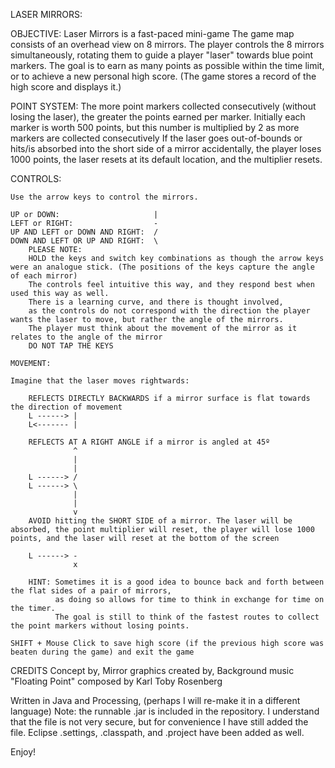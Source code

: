 LASER MIRRORS:

OBJECTIVE:
Laser Mirrors is a fast-paced mini-game
The game map consists of an overhead view on 8 mirrors.
The player controls the 8 mirrors simultaneously, rotating them to guide a player "laser" towards blue point markers.
The goal is to earn as many points as possible within the time limit, or to achieve a new personal high score. (The game stores a record of the high score and displays it.)

POINT SYSTEM:
The more point markers collected consecutively (without losing the laser), the greater the points earned per marker. Initially each marker is worth 500 points, but this number is multiplied by 2 as more markers are collected consecutively
If the laser goes out-of-bounds or hits/is absorbed into the short side of a mirror accidentally, the player loses 1000 points, the laser resets at its default location, and the multiplier resets.

CONTROLS:

	Use the arrow keys to control the mirrors.
	
	UP or DOWN: 					|
	LEFT or RIGHT: 				    -
	UP AND LEFT or DOWN AND RIGHT:  /
	DOWN AND LEFT OR UP AND RIGHT:  \
		PLEASE NOTE:
		HOLD the keys and switch key combinations as though the arrow keys were an analogue stick. (The positions of the keys capture the angle of each mirror)
		The controls feel intuitive this way, and they respond best when used this way as well. 
		There is a learning curve, and there is thought involved, 
		as the controls do not correspond with the direction the player wants the laser to move, but rather the angle of the mirrors. 
		The player must think about the movement of the mirror as it relates to the angle of the mirror
		DO NOT TAP THE KEYS

	MOVEMENT:
	
	Imagine that the laser moves rightwards:
	
		REFLECTS DIRECTLY BACKWARDS if a mirror surface is flat towards the direction of movement
		L ------> |
		L<------- |
		
		REFLECTS AT A RIGHT ANGLE if a mirror is angled at 45º
				  ^
				  |
				  |
		L ------> /
		L ------> \
				  |
				  |
		          v		  
		AVOID hitting the SHORT SIDE of a mirror. The laser will be absorbed, the point multiplier will reset, the player will lose 1000 points, and the laser will reset at the bottom of the screen
		
		L ------> -
				  x
	
		HINT: Sometimes it is a good idea to bounce back and forth between the flat sides of a pair of mirrors, 
			  as doing so allows for time to think in exchange for time on the timer.
			  The goal is still to think of the fastest routes to collect the point markers without losing points.
			  
	SHIFT + Mouse Click to save high score (if the previous high score was beaten during the game) and exit the game

CREDITS
Concept by,
Mirror graphics created by,
Background music "Floating Point" composed by Karl Toby Rosenberg

Written in Java and Processing, (perhaps I will re-make it in a different language)
Note: the runnable .jar is included in the repository. I understand that the file is not very secure, but for convenience I have still added the file. Eclipse .settings, .classpath, and .project have been added as well.

Enjoy!